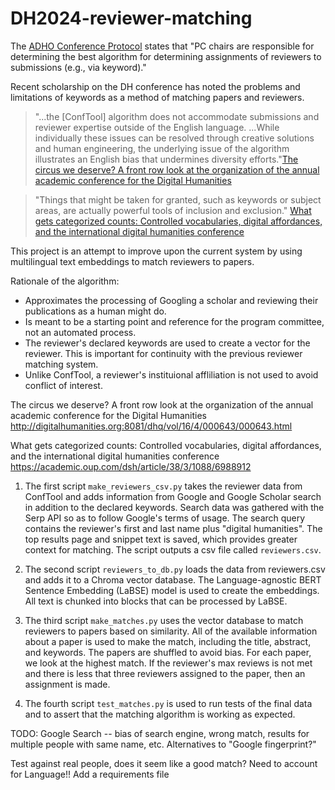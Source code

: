 # DH2024-reviewer-matching

The [ADHO Conference Protocol](https://adho.org/conference/conference-protocol/) states that "PC chairs are responsible for determining the best algorithm for determining assignments of reviewers to submissions (e.g., via keyword)."

Recent scholarship on the DH conference has noted the problems and limitations of keywords as a method of matching papers and reviewers. 

> "...the [ConfTool] algorithm does not accommodate submissions and reviewer expertise outside of the English language. ...While individually these issues can be resolved through creative solutions and human engineering, the underlying issue of the algorithm illustrates an English bias that undermines diversity efforts."[The circus we deserve? A front row look at the organization of the annual academic conference for the Digital Humanities](http://digitalhumanities.org:8081/dhq/vol/16/4/000643/000643.html) 

> "Things that might be taken for granted, such as keywords or subject areas, are actually powerful tools of inclusion and exclusion." [What gets categorized counts: Controlled vocabularies, digital affordances, and the international digital humanities conference](https://academic.oup.com/dsh/article/38/3/1088/6988912)

This project is an attempt to improve upon the current system by using multilingual text embeddings to match reviewers to papers.

Rationale of the algorithm:

- Approximates the processing of Googling a scholar and reviewing their publications as a human might do.
- Is meant to be a starting point and reference for the program committee, not an automated process. 
- The reviewer's declared keywords are used to create a vector for the reviewer. This is important for continuity with the previous reviewer matching system.
- Unlike ConfTool, a reviewer's instituional affliliation is not used to avoid conflict of interest. 

The circus we deserve? A front row look at the organization of the annual academic conference for the Digital Humanities 
http://digitalhumanities.org:8081/dhq/vol/16/4/000643/000643.html

What gets categorized counts: Controlled vocabularies, digital affordances, and the international digital humanities conference https://academic.oup.com/dsh/article/38/3/1088/6988912

1. The first script `make_reviewers_csv.py` takes the reviewer data from ConfTool and adds information from Google and Google Scholar search in addition to the declared keywords. Search data was gathered with the Serp API so as to follow Google's terms of usage. The search query contains the reviewer's first and last name plus "digital humanities". The top results page and snippet text is saved, which provides greater context for matching. The script outputs a csv file called `reviewers.csv`.

2. The second script `reviewers_to_db.py` loads the data from reviewers.csv and adds it to a Chroma vector database.  The Language-agnostic BERT Sentence Embedding (LaBSE) model is used to create the embeddings. All text is chunked into blocks that can be processed by LaBSE.

3. The third script `make_matches.py` uses the vector database to match reviewers to papers based on similarity. All of the available information about a paper is used to make the match, including the title, abstract, and keywords. The papers are shuffled to avoid bias. For each paper, we look at the highest match. If the reviewer's max reviews is not met and there is less that three reviewers assigned to the paper, then an assignment is made. 

4. The fourth script `test_matches.py` is used to run tests of the final data and to assert that the matching algorithm is working as expected.

TODO:
Google Search -- bias of search engine, wrong match, results for multiple people with same name, etc.
Alternatives to "Google fingerprint?"

Test against real people, does it seem like a good match?
Need to account for Language!!
Add a requirements file 
